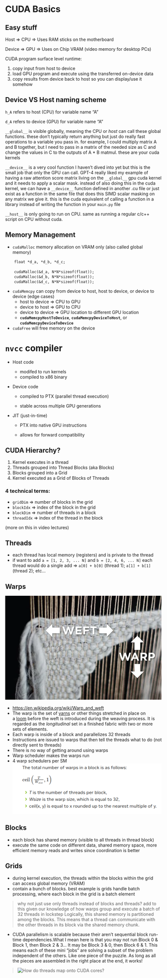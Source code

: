 # CUDA Basics

## Easy stuff
Host ⇒ CPU ⇒ Uses RAM sticks on the motherboard

Device ⇒ GPU ⇒ Uses on Chip VRAM (video memory for desktop PCs)

CUDA program surface level runtime:

1. copy input from host to device
2. load GPU program and execute using the transferred on-device data
3. copy results from device back to host so you can display/use it somehow

## Device VS Host naming scheme
`h_A` refers to host (CPU) for variable name “A”

`d_A` refers to device (GPU) for variable name “A” 

`__global__` is visible globally, meaning the CPU or  *host* can call these global functions. these don’t typically return anything but just do really fast operations to a variable you pass in. for example, I could multiply matrix A and B together, but I need to pass in a matrix of the needed size as C and change the values in C to the outputs of A * B matmul. these are your cuda kernels 

`__device__` is a very cool function I haven’t dived into yet but this is the small job that only the GPU can call. GPT-4 really liked my example of having a raw attention score matrix living on the `__global__` gpu cuda kernel and it needs to apply a scalar mask. instead of also doing this in the cuda kernel, we can have a `__device__` function defined in another .cu file or just exist as a function in the same file that does this SIMD scalar masking on any matrix we give it. this is the cuda equivalent of calling a function in a library instead of writing the function in your `main.py` file

`__host__` is only going to run on CPU. same as running a regular c/c++ script on CPU without cuda.

## Memory Management

- `cudaMalloc` memory allocation on VRAM only (also called global memory)

```
    float *d_a, *d_b, *d_c;

    cudaMalloc(&d_a, N*N*sizeof(float));
    cudaMalloc(&d_b, N*N*sizeof(float));
    cudaMalloc(&d_c, N*N*sizeof(float));
```

- `cudaMemcpy` can copy from device to host, host to device, or device to device (edge cases)
    - host to device ⇒ CPU to GPU
    - device to host ⇒ GPU to CPU
    - device to device ⇒ GPU location to different GPU location
    - **`cudaMemcpyHostToDevice`**, **`cudaMemcpyDeviceToHost`**, or **`cudaMemcpyDeviceToDevice`**
- `cudaFree` will free memory on the device

# `nvcc` compiler
- Host code
    - modifed to run kernels
    - compiled to x86 binary

- Device code
    - compiled to PTX (parallel thread execution)

    - stable across multiple GPU generations

- JIT (just-in-time)

    - PTX into native GPU instructions

    - allows for forward compatibility

## CUDA Hierarchy?
1. Kernel executes in a thread
2. Threads grouped into Thread Blocks (aka Blocks)
3. Blocks grouped into a Grid
4. Kernel executed as a Grid of Blocks of Threads

### 4 technical terms:
- `gridDim` ⇒ number of blocks in the grid
- `blockIdx` ⇒ index of the block in the grid
- `blockDim` ⇒ number of threads in a block
- `threadIdx` ⇒ index of the thread in the block

(more on this in video lectures)

## Threads
- each thread has local memory (registers) and is private to the thread
- if want to add `a = [1, 2, 3, ... N]` and `b = [2, 4, 6, ... N]` each thread would do a single add ⇒ `a[0] + b[0]` (thread 1); `a[1] + b[1]` (thread 2); etc...

## Warps
![](../assets/weft.png)
- https://en.wikipedia.org/wiki/Warp_and_weft
- The warp is the set of [yarns](https://en.wikipedia.org/wiki/Yarn) or other things stretched in place on a [loom](https://en.wikipedia.org/wiki/Loom) before the weft is introduced during the weaving process. It is regarded as the *longitudinal* set in a finished fabric with two or more sets of elements.
- Each warp is inside of a block and parallelizes 32 threads
- Instructions are issued to warps that then tell the threads what to do (not directly sent to threads)
- There is no way of getting around using warps
- Warp scheduler makes the warps run
- 4 warp schedulers per SM
![](../assets/schedulers.png)

## Blocks
- each block has shared memory (visible to all threads in thread block)
- execute the same code on different data, shared memory space, more efficient memory reads and writes since coordination is better

## Grids
- during kernel execution, the threads within the blocks within the grid can access global memory (VRAM)
- contain a bunch of blocks. best example is grids handle batch processing, where each block in the grid is a batch element

> why not just use only threads instead of blocks and threads? add to this given our knowledge of how warps group and execute a batch of 32 threads in lockstep
> Logically, this shared memory is partitioned among the blocks. This means that a thread can communicate with the other threads in its block via the shared memory chunk. 

- CUDA parallelism is scalable because their aren’t sequential block run-time dependencies.What I mean here is that you may not run Block 0 & Block 1, then Block 2 & 3… It may be Block 3 & 0, then Block 6 & 1. This means each of these mini “jobs” are solving a subset of the problem independent of the others. Like one piece of the puzzle. As long as all the pieces are assembled in the right place at the end, it works!

> ![How do threads map onto CUDA cores?](https://stackoverflow.com/questions/10460742/how-do-cuda-blocks-warps-threads-map-onto-cuda-cores)
